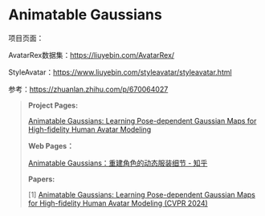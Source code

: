 # Animatable Gaussians

项目页面：

AvatarRex数据集：https://liuyebin.com/AvatarRex/

StyleAvatar：https://www.liuyebin.com/styleavatar/styleavatar.html







参考：https://zhuanlan.zhihu.com/p/670064027





>**Project Pages:**
>
>[Animatable Gaussians: Learning Pose-dependent Gaussian Maps for High-fidelity Human Avatar Modeling](https://animatable-gaussians.github.io/)
>
>**Web Pages：**
>
>[Animatable Gaussians：重建角色的动态服装细节 - 知乎](https://zhuanlan.zhihu.com/p/670064027)
>
>**Papers:**
>
>[1]  [Animatable Gaussians: Learning Pose-dependent Gaussian Maps for High-fidelity Human Avatar Modeling (CVPR 2024)](papers\AnimatableGaussians.pdf) 

